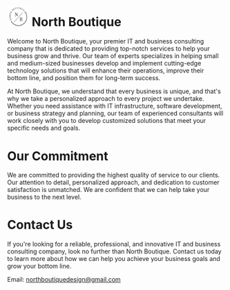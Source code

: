 # <img src="https://github.com/North-Boutique/landing/blob/development/public/assets/img/northboutiquelogo.png" width="50"/> North Boutique

Welcome to North Boutique, your premier IT and business consulting company that is dedicated to providing top-notch services to help your business grow and thrive. Our team of experts specializes in helping small and medium-sized businesses develop and implement cutting-edge technology solutions that will enhance their operations, improve their bottom line, and position them for long-term success.

At North Boutique, we understand that every business is unique, and that's why we take a personalized approach to every project we undertake. Whether you need assistance with IT infrastructure, software development, or business strategy and planning, our team of experienced consultants will work closely with you to develop customized solutions that meet your specific needs and goals.

# Our Commitment
We are committed to providing the highest quality of service to our clients. Our attention to detail, personalized approach, and dedication to customer satisfaction is unmatched. We are confident that we can help take your business to the next level.

# Contact Us
If you're looking for a reliable, professional, and innovative IT and business consulting company, look no further than North Boutique. Contact us today to learn more about how we can help you achieve your business goals and grow your bottom line.

Email: northboutiquedesign@gmail.com


